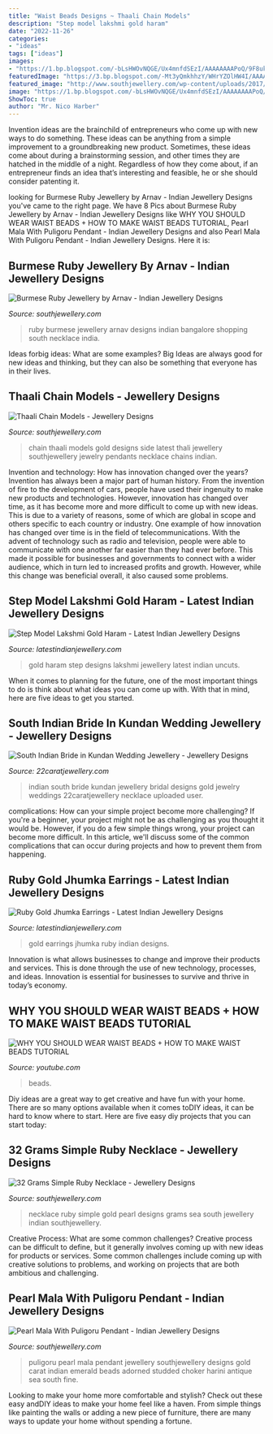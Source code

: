 ```yaml
---
title: "Waist Beads Designs ~ Thaali Chain Models"
description: "Step model lakshmi gold haram"
date: "2022-11-26"
categories:
- "ideas"
tags: ["ideas"]
images:
- "https://1.bp.blogspot.com/-bLsHWOvNQGE/Ux4mnfdSEzI/AAAAAAAAPoQ/9F8uk3hmW8w/s1600/classic-ruby-gold-jhumka-earrings.jpg"
featuredImage: "https://3.bp.blogspot.com/-Mt3yQmkhhzY/WHrYZOlHW4I/AAAAAAAAKvM/qewiIoT1_rwVzZ6ZmQWts7eeIlC4d5NGQCLcB/s1600/south-indian-bride-in-kundan-traditional-jewellery1.JPG"
featured_image: "http://www.southjewellery.com/wp-content/uploads/2017/01/ruby-south-sea-pearl-necklace.jpg"
image: "https://1.bp.blogspot.com/-bLsHWOvNQGE/Ux4mnfdSEzI/AAAAAAAAPoQ/9F8uk3hmW8w/s1600/classic-ruby-gold-jhumka-earrings.jpg"
ShowToc: true
author: "Mr. Nico Harber"
---
```



Invention ideas are the brainchild of entrepreneurs who come up with new ways to do something. These ideas can be anything from a simple improvement to a groundbreaking new product. Sometimes, these ideas come about during a brainstorming session, and other times they are hatched in the middle of a night. Regardless of how they come about, if an entrepreneur finds an idea that’s interesting and feasible, he or she should consider patenting it.

	

		
looking for Burmese Ruby Jewellery by Arnav - Indian Jewellery Designs you've came to the right page. We have 8 Pics about Burmese Ruby Jewellery by Arnav - Indian Jewellery Designs like WHY YOU SHOULD WEAR WAIST BEADS + HOW TO MAKE WAIST BEADS TUTORIAL, Pearl Mala With Puligoru Pendant - Indian Jewellery Designs and also Pearl Mala With Puligoru Pendant - Indian Jewellery Designs. Here it is:
		
    
## Burmese Ruby Jewellery By Arnav - Indian Jewellery Designs

<img loading=lazy src="https://4.bp.blogspot.com/-I809jDtCXE8/UfQwHssOXII/AAAAAAAACbw/OJYmSilNYnY/s1600/190487_149265091803977_6737938_n.jpg" onerror="this.onerror=null;this.src='https://tse3.mm.bing.net/th?id=OIP.aGe9LN81LGMOXZ4gvkS0agHaFj&amp;pid=15.1';" alt="Burmese Ruby Jewellery by Arnav - Indian Jewellery Designs">

_Source: southjewellery.com_

>ruby burmese jewellery arnav designs indian bangalore shopping south necklace india. 

	

Ideas forbig ideas: What are some examples?
Big Ideas are always good for new ideas and thinking, but they can also be something that everyone has in their lives.

    
## Thaali Chain Models - Jewellery Designs

<img loading=lazy src="https://www.southjewellery.com/wp-content/uploads/2016/01/thaali_chain_models_with_side_pendants-450x600.jpg" onerror="this.onerror=null;this.src='https://tse1.mm.bing.net/th?id=OIP.q3AJZNctPrnQeDT5lTqlpwAAAA&amp;pid=15.1';" alt="Thaali Chain Models - Jewellery Designs">

_Source: southjewellery.com_

>chain thaali models gold designs side latest thali jewellery southjewellery jewelry pendants necklace chains indian. 

	

Invention and technology: How has innovation changed over the years?
Invention has always been a major part of human history. From the invention of fire to the development of cars, people have used their ingenuity to make new products and technologies. However, innovation has changed over time, as it has become more and more difficult to come up with new ideas. This is due to a variety of reasons, some of which are global in scope and others specific to each country or industry.
One example of how innovation has changed over time is in the field of telecommunications. With the advent of technology such as radio and television, people were able to communicate with one another far easier than they had ever before. This made it possible for businesses and governments to connect with a wider audience, which in turn led to increased profits and growth. However, while this change was beneficial overall, it also caused some problems.

    
## Step Model Lakshmi Gold Haram - Latest Indian Jewellery Designs

<img loading=lazy src="http://2.bp.blogspot.com/-jK76EMN652I/VGFvu3tJyRI/AAAAAAAAU0w/KJyDJahJSLg/s1600/step-design-uncuts-lakshmi-haram.jpg" onerror="this.onerror=null;this.src='https://tse1.mm.bing.net/th?id=OIP.3M7UQ08w6IKi-6DBSYkBwQHaJG&amp;pid=15.1';" alt="Step Model Lakshmi Gold Haram - Latest Indian Jewellery Designs">

_Source: latestindianjewellery.com_

>gold haram step designs lakshmi jewellery latest indian uncuts. 

	

When it comes to planning for the future, one of the most important things to do is think about what ideas you can come up with. With that in mind, here are five ideas to get you started. 

    
## South Indian Bride In Kundan Wedding Jewellery - Jewellery Designs

<img loading=lazy src="https://3.bp.blogspot.com/-Mt3yQmkhhzY/WHrYZOlHW4I/AAAAAAAAKvM/qewiIoT1_rwVzZ6ZmQWts7eeIlC4d5NGQCLcB/s1600/south-indian-bride-in-kundan-traditional-jewellery1.JPG" onerror="this.onerror=null;this.src='https://tse2.mm.bing.net/th?id=OIP.ZVXrr9Q5NOPus7z1uWfcmgHaMn&amp;pid=15.1';" alt="South Indian Bride in Kundan Wedding Jewellery - Jewellery Designs">

_Source: 22caratjewellery.com_

>indian south bride kundan jewellery bridal designs gold jewelry weddings 22caratjewellery necklace uploaded user. 

	

complications: How can your simple project become more challenging?
If you're a beginner, your project might not be as challenging as you thought it would be. However, if you do a few simple things wrong, your project can become more difficult. In this article, we'll discuss some of the common complications that can occur during projects and how to prevent them from happening.

    
## Ruby Gold Jhumka Earrings - Latest Indian Jewellery Designs

<img loading=lazy src="https://1.bp.blogspot.com/-bLsHWOvNQGE/Ux4mnfdSEzI/AAAAAAAAPoQ/9F8uk3hmW8w/s1600/classic-ruby-gold-jhumka-earrings.jpg" onerror="this.onerror=null;this.src='https://tse1.mm.bing.net/th?id=OIP.ZSwBAacAqZnW9REDJr9DfwHaHP&amp;pid=15.1';" alt="Ruby Gold Jhumka Earrings - Latest Indian Jewellery Designs">

_Source: latestindianjewellery.com_

>gold earrings jhumka ruby indian designs. 

	

Innovation is what allows businesses to change and improve their products and services. This is done through the use of new technology, processes, and ideas. Innovation is essential for businesses to survive and thrive in today’s economy.

    
## WHY YOU SHOULD WEAR WAIST BEADS + HOW TO MAKE WAIST BEADS TUTORIAL

<img loading=lazy src="https://i.ytimg.com/vi/_oxD5GYZOv0/maxresdefault.jpg" onerror="this.onerror=null;this.src='https://tse3.mm.bing.net/th?id=OIP.6SJ3iBEN3WwUgN0HIWAIhgHaEK&amp;pid=15.1';" alt="WHY YOU SHOULD WEAR WAIST BEADS + HOW TO MAKE WAIST BEADS TUTORIAL">

_Source: youtube.com_

>beads. 

	

Diy ideas are a great way to get creative and have fun with your home. There are so many options available when it comes toDIY ideas, it can be hard to know where to start. Here are five easy diy projects that you can start today: 

    
## 32 Grams Simple Ruby Necklace - Jewellery Designs

<img loading=lazy src="http://www.southjewellery.com/wp-content/uploads/2017/01/ruby-south-sea-pearl-necklace.jpg" onerror="this.onerror=null;this.src='https://tse2.mm.bing.net/th?id=OIP.-HmygDrB-eyT6wZ_YFbqlAHaGd&amp;pid=15.1';" alt="32 Grams Simple Ruby Necklace - Jewellery Designs">

_Source: southjewellery.com_

>necklace ruby simple gold pearl designs grams sea south jewellery indian southjewellery. 

	

Creative Process: What are some common challenges?
Creative process can be difficult to define, but it generally involves coming up with new ideas for products or services. Some common challenges include coming up with creative solutions to problems, and working on projects that are both ambitious and challenging.

    
## Pearl Mala With Puligoru Pendant - Indian Jewellery Designs

<img loading=lazy src="https://www.southjewellery.com/wp-content/uploads/2018/11/pearl-mala-with-puligoru-pendant.jpg" onerror="this.onerror=null;this.src='https://tse3.mm.bing.net/th?id=OIP.g15xjsPiHEjvx_7W2DGpuwHaJ2&amp;pid=15.1';" alt="Pearl Mala With Puligoru Pendant - Indian Jewellery Designs">

_Source: southjewellery.com_

>puligoru pearl mala pendant jewellery southjewellery designs gold carat indian emerald beads adorned studded choker harini antique sea south fine. 

	

Looking to make your home more comfortable and stylish? Check out these easy andDIY ideas to make your home feel like a haven. From simple things like painting the walls or adding a new piece of furniture, there are many ways to update your home without spending a fortune.

